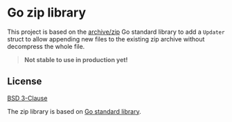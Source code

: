 Go zip library
==============

This project is based on the [archive/zip](https://github.com/golang/go/tree/master/src/archive/zip) Go standard library to add a `Updater` struct to allow appending new files to the existing zip archive without decompress the whole file.

> **Not stable to use in production yet!**

License
-------

[BSD 3-Clause](LICENSE)

The zip library is based on [Go standard library](https://github.com/golang/go).
